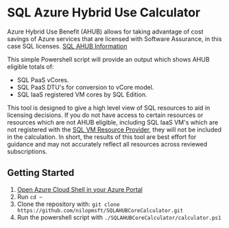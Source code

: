 # SQL Azure Hybrid Use Calculator

Azure Hybrid Use Benefit (AHUB) allows for taking advantage of cost savings of Azure services that are licensed with Software Assurance, in this case SQL licenses.
[SQL AHUB Information](https://azure.microsoft.com/en-us/pricing/hybrid-benefit/#services&clcid=0x409)

This simple Powershell script will provide an output which shows AHUB eligible totals of:
* SQL PaaS vCores.
* SQL PaaS DTU's for conversion to vCore model.
* SQL IaaS registered VM cores by SQL Edition.

This tool is designed to give a high level view of SQL resources to aid in licensing decisions. If you do not have access to certain resources or resources which are not AHUB eligible, including SQL IaaS VM's which are not registered with the [SQL VM Resource Provider](https://docs.microsoft.com/en-us/azure/virtual-machines/windows/sql/virtual-machines-windows-sql-register-with-resource-provider), they will not be included in the calculation. In short, the results of this tool are best effort for guidance and may not accurately reflect all resources across reviewed subscriptions.

## Getting Started

1. [Open Azure Cloud Shell in your Azure Portal](https://docs.microsoft.com/en-us/azure/cloud-shell/quickstart-powershell#start-cloud-shell)
2. Run `cd ~`
3. Clone the repository with: `git clone https://github.com/nilopmsft/SQLAHUBCoreCalculator.git`
4. Run the powershell script with `./SQLAHUBCoreCalculator/calculator.ps1`
